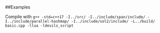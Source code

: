 ##Examples

Compile with 
`g++ -std=c++17 -I../src/ -I../include/span/include/ -I../include/parallel-hashmap/ -I../include/sol2/include/ -L../build/ basic.cpp -llua -ldevils_script`